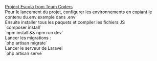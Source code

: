 <div><a href="https://github.com/AEENI-UF/devhunt-edition-1-Coders">Project Escola from Team Coders</a></div>
Pour le lancement du projet, configurer les environnements en copiant le contenu du.env.example dans .env<br>
Ensuite installer tous les paquets et compiler les fichiers JS<br>
`composer install`<br>
`npm install && npm run dev`<br>
<div>Lancer les migrations : </div>
`php artisan migrate`<br>
Lancer le serveur de Laravel<br>
`php artisan serve`<br>
